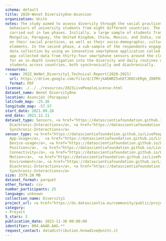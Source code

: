 ```yaml
---
schema: default
title: 2020-Wenet DiversityOne-Asuncion
organization: Unitn
notes: The study aimed to assess diversity through the social practices and daily
  behaviors of university students from eight different countries. The research was
  carried out in two phases. Initially, a large sample of students from Denmark, Italy,
  Mongolia, Paraguay, the United Kingdom, China, Mexico, and India, completed a survey
  on their social practices, as well as their socio-demographic, cultural, and psychological
  elements. In the second phase, a sub-sample of the respondents engaged in a four-week
  data collection by using an innovative smartphone application called iLog. This
  app collected data from thirty-four smartphone sensors around the clock, allowing
  for an in-depth investigation into the diversity and daily routines of university
  students across countries, both synchronically and diachronically.
resources:
- name: 2022_WeNet_Diversity1_Technical-Report(2020-2021)
  url: https://drive.google.com/file/d/1TMrjkAEWRZ5xhETJKOCnERgh_Z06PO2E/view?usp=drive_link
  format: PDF
license: ./../../resources/2023LivePeopleLicense.html
dataset_name: Wenet DiversityOne
location: Asunción (Paraguay)
latitude_map: -25.26
longitude_map: -57.57
start_date: 2021.09.28
end_date: 2021.12.11
dataset_type: Sensors, <a href="https://datascientiafoundation.github.io/LivePeople/datasets/2020-DV1-Asuncion-Diachronic-Interactions/">
  Diachronic-Interactions</a>, <a href="https://datascientiafoundation.github.io/LivePeople/datasets/2020-DV1-Asuncion-Synchronic-Interactions/">
  Synchronic-Interactions</a>
sensor_type: <a href="https://datascientiafoundation.github.io/LivePeople/datasets/2020-DV1-Asuncion-App-usage/">
  App-usage</a>,  <a href="https://datascientiafoundation.github.io/LivePeople/datasets/2020-DV1-Asuncion-Device-usage/">
  Device-usage</a>, <a href="https://datascientiafoundation.github.io/LivePeople/datasets/2020-DV1-Asuncion-Position/">
  Position</a>,  <a href="https://datascientiafoundation.github.io/LivePeople/datasets/2020-DV1-Asuncion-Connectivity/">
  Connectivity</a>, <a href="https://datascientiafoundation.github.io/LivePeople/datasets/2020-DV1-Asuncion-Motion/">
  Motion</a>,  <a href="https://datascientiafoundation.github.io/LivePeople/datasets/2020-DV1-Asuncion-Environment/">
  Environment</a>, <a href="https://datascientiafoundation.github.io/LivePeople/datasets/2020-DV1-Asuncion-Diachronic-Interactions/">
  Diachronic-Interactions</a>, <a href="https://datascientiafoundation.github.io/LivePeople/datasets/2020-DV1-Asuncion-Synchronic-Interactions/">
  Synchronic-Interactions</a>
size: 3379.20 MB
dataset_format: parquet
other_format: csv
number_participants: 25
language: unknown
collection_name: Diversity1
project_url: <a href="https://ds.datascientia.eu/community/public/projects/6b8e2fb9-30d9-4fdb-9116-0cc7cc00ba3e">https://ds.datascientia.eu/community/public/projects/6b8e2fb9-30d9-4fdb-9116-0cc7cc00ba3e</a>
category:
- Project
5_stars: 3
publication_date: 2023-11-30 00:00:00
identifier: 004.AAAD.AAG.**
request_contact: datadistribution.knowdive@unitn.it
---
```

 